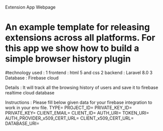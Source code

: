 Extension App Webpage

# An example template for releasing extensions across all platforms. For this app we show how to build a simple browser history plugin

#technology used :
1 frontend : html 5 and css
2 backend : Laravel 8.0
3 Database : Firebase cloud

Details : 
It will track all the browsing history of users and save it to firebase realtime cloud database

Instructions :
Please fill below given data for your firebase integration to work in your env file.
TYPE=
PROJECT_ID=
PRIVATE_KEY_ID=
PRIVATE_KEY=
CLIENT_EMAIL=
CLIENT_ID=
AUTH_URI=
TOKEN_URI=
AUTH_PROVIDER_x509_CERT_URL=
CLIENT_x509_CERT_URL=
DATABASE_URI=